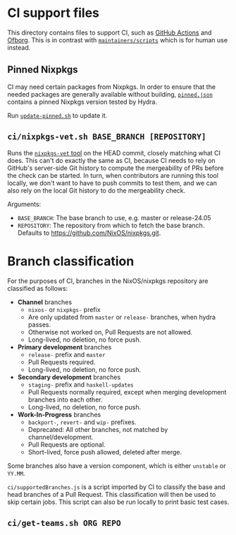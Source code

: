 # CI support files

This directory contains files to support CI, such as [GitHub Actions](https://github.com/NixOS/nixpkgs/tree/master/.github/workflows) and [Ofborg](https://github.com/nixos/ofborg).
This is in contrast with [`maintainers/scripts`](../maintainers/scripts) which is for human use instead.

## Pinned Nixpkgs

CI may need certain packages from Nixpkgs.
In order to ensure that the needed packages are generally available without building, [`pinned.json`](./pinned.json) contains a pinned Nixpkgs version tested by Hydra.

Run [`update-pinned.sh`](./update-pinned.sh) to update it.

## `ci/nixpkgs-vet.sh BASE_BRANCH [REPOSITORY]`

Runs the [`nixpkgs-vet` tool](https://github.com/NixOS/nixpkgs-vet) on the HEAD commit, closely matching what CI does.
This can't do exactly the same as CI, because CI needs to rely on GitHub's server-side Git history to compute the mergeability of PRs before the check can be started.
In turn, when contributors are running this tool locally, we don't want to have to push commits to test them, and we can also rely on the local Git history to do the mergeability check.

Arguments:

- `BASE_BRANCH`: The base branch to use, e.g. master or release-24.05
- `REPOSITORY`: The repository from which to fetch the base branch.
  Defaults to <https://github.com/NixOS/nixpkgs.git>.

# Branch classification

For the purposes of CI, branches in the NixOS/nixpkgs repository are classified as follows:

- **Channel** branches
  - `nixos-` or `nixpkgs-` prefix
  - Are only updated from `master` or `release-` branches, when hydra passes.
  - Otherwise not worked on, Pull Requests are not allowed.
  - Long-lived, no deletion, no force push.
- **Primary development** branches
  - `release-` prefix and `master`
  - Pull Requests required.
  - Long-lived, no deletion, no force push.
- **Secondary development** branches
  - `staging-` prefix and `haskell-updates`
  - Pull Requests normally required, except when merging development branches into each other.
  - Long-lived, no deletion, no force push.
- **Work-In-Progress** branches
  - `backport-`, `revert-` and `wip-` prefixes.
  - Deprecated: All other branches, not matched by channel/development.
  - Pull Requests are optional.
  - Short-lived, force push allowed, deleted after merge.

Some branches also have a version component, which is either `unstable` or `YY.MM`.

`ci/supportedBranches.js` is a script imported by CI to classify the base and head branches of a Pull Request.
This classification will then be used to skip certain jobs.
This script can also be run locally to print basic test cases.

## `ci/get-teams.sh ORG REPO`


